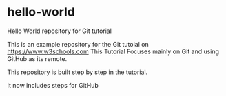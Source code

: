 # hello-world
Hello World repository for Git tutorial

This is an example repository for the Git tutoial on https://www.w3schools.com
This Tutorial Focuses mainly on Git and using GitHub as its remote.

This repository is built step by step in the tutorial.

It now includes steps for GitHub
